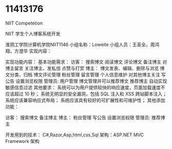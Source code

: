 # 11413176
NIIT Competetion


  NIIT 学生个人博客系统开发 

淮阴工学院计算机学院NIIT1146
小组名称：Loweite
小组人员：王圣全，周鸿翔，方澄华
实现内容：

实现功能内容：
基本功能需求： 
访客： 
搜索博文
	阅读博文 
	评论博文 
	备注博主
	对博主留言 
	关注博主、发私信
	点赞与打赏
 博主： 
	博文发表、编辑、删除与浏览 
	博文分类、归档 
	博文评论管理 
粉丝管理
	留言管理 
  个人信息维护 
	对其他博主关注 
写公告
设置浏览权限
管理员:
	用户管理 
	博文管理并可以推荐博文 
推荐博主
	自动实现敏感信息过滤 
其他要求： 
	系统可以为用户提供较快的响应速度，页面加载速度不应该超过 10 秒； 
	系统无明显的安全漏洞，包括 SQL 注入和 XSS 跨站脚本注入； 
	系统应该兼容响应式布局； 
	系统应该具有较好的可扩展性和可维护性；
其他添加功能：

   访客： 
        搜索博文
        备注博主
   博主： 
        粉丝管理
        写公告
        设置浏览权限
  管理员:
        推荐博主

 
 
开发用到的技术：
C#,Razor,Asp,html,css,Sql
架构：ASP.NET MVC  Framework 架构

